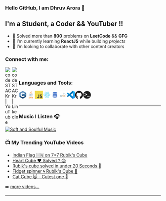 ### Hello GitHub, I am Dhruv Arora 👋

## I'm a Student, a Coder && YouTuber !!

- 🔭 Solved more than **800** problems on **LeetCode** && **GFG**
- 🌱 I’m currently learning **ReactJS** while building *projects*
- 👯 I’m looking to collaborate with other content creators


### Connect with me:

[<img align="left" alt="codeSTACKr | YouTube" width="22px" src="https://cdn.jsdelivr.net/npm/simple-icons@v3/icons/youtube.svg" />][youtube]

[<img align="left" alt="codeSTACKr | LinkedIn" width="22px" src="https://cdn.jsdelivr.net/npm/simple-icons@v3/icons/linkedin.svg" />][linkedin]


<br />

### Languages and Tools:


[<img align="left" alt="C++" width="26px" src="https://raw.githubusercontent.com/github/explore/80688e429a7d4ef2fca1e82350fe8e3517d3494d/topics/cpp/cpp.png" />][linkedin]
[<img align="left" alt="Java" width="26px" src="https://raw.githubusercontent.com/github/explore/80688e429a7d4ef2fca1e82350fe8e3517d3494d/topics/java/java.png" />][linkedin]
[<img align="left" alt="JavaScript" width="26px" src="https://raw.githubusercontent.com/github/explore/80688e429a7d4ef2fca1e82350fe8e3517d3494d/topics/javascript/javascript.png" />][linkedin]
[<img align="left" alt="React" width="26px" src="https://raw.githubusercontent.com/github/explore/80688e429a7d4ef2fca1e82350fe8e3517d3494d/topics/react/react.png" />][linkedin]
[<img align="left" alt="SQL" width="26px" src="https://raw.githubusercontent.com/github/explore/80688e429a7d4ef2fca1e82350fe8e3517d3494d/topics/sql/sql.png" />][linkedin]
[<img align="left" alt="MySQL" width="26px" src="https://raw.githubusercontent.com/github/explore/80688e429a7d4ef2fca1e82350fe8e3517d3494d/topics/mysql/mysql.png" />][linkedin]
[<img align="left" alt="Visual Studio Code" width="26px" src="https://raw.githubusercontent.com/github/explore/80688e429a7d4ef2fca1e82350fe8e3517d3494d/topics/visual-studio-code/visual-studio-code.png" />][linkedin]
[<img align="left" alt="GitHub" width="26px" src="https://raw.githubusercontent.com/github/explore/78df643247d429f6cc873026c0622819ad797942/topics/github/github.png" />][linkedin]
[<img align="left" alt="Terminal" width="26px" src="https://raw.githubusercontent.com/github/explore/80688e429a7d4ef2fca1e82350fe8e3517d3494d/topics/terminal/terminal.png" />][linkedin]

<br />
<br />

---

### Music I Listen 🎧

[<img src="https://now-playing-codestackr.vercel.app/api/spotify-playing.png" alt="Soft and Soulful Music" width="350" />](https://youtu.be/e-f_MKR8oDs)

### 📺 My Trending YouTube Videos

<!-- YOUTUBE:START -->
- [Indian Flag 🇮🇳 on 7*7 Rubik's Cube](https://www.youtube.com/watch?v=bJGuy0nzewk&pp=sAQA)
- [Heart Cube ❤️ Solved ? 😍](https://www.youtube.com/watch?v=eZW3-EzED7M&pp=sAQA)
- [Rubik's cube solved in under 20 Seconds 🤯](https://www.youtube.com/watch?v=pVnVKHfrrmE&pp=sAQA)
- [Fidget spinner 🌀 Rubik's Cube 🤩](https://www.youtube.com/watch?v=jZm9Wp9233Y&pp=sAQA)
- [Cat Cube 🐱 - Cutest one 🥰 ](https://www.youtube.com/watch?v=XJ4btodzRig&pp=sAQA)
<!-- YOUTUBE:END -->

➡️ [more videos...](https://www.youtube.com/dcuber)

---



[youtube]: https://www.youtube.com/dcuber
[linkedin]: https://www.linkedin.com/in/dhruv-arora-/
